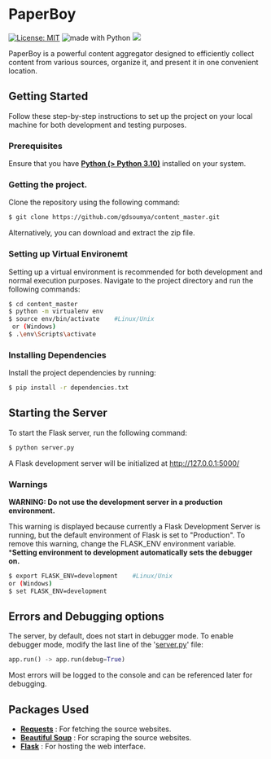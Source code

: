 # PaperBoy

[![License: MIT](https://img.shields.io/badge/License-MIT-yellow.svg)](https://opensource.org/licenses/MIT)   <img src="https://img.shields.io/badge/made%20with-python-blue.svg" alt="made with Python"> <a href='https://github.com/harrsn' target='_blank'><img src='https://img.shields.io/github/followers/harrsn.svg?label=Follow&style=social'>
</a>

PaperBoy is a powerful content aggregator designed to efficiently collect content from various sources, organize it, and present it in one convenient location.

## Getting Started
Follow these step-by-step instructions to set up the project on your local machine for both development and testing purposes.

### Prerequisites

Ensure that you have [ **Python (> Python 3.10)**](https://www.python.org/) installed on your system.

### Getting the project.
Clone the repository using the following command:
```sh
$ git clone https://github.com/gdsoumya/content_master.git
```
Alternatively, you can download and extract the zip file.
### Setting up Virtual Environemt
Setting up a virtual environment is recommended for both development and normal execution purposes. Navigate to the project directory and run the following commands:
```sh
$ cd content_master
$ python -m virtualenv env
$ source env/bin/activate    #Linux/Unix
 or (Windows)
$ .\env\Scripts\activate
```
### Installing Dependencies
Install the project dependencies by running:
```sh
$ pip install -r dependencies.txt 
```
## Starting the Server
To start the Flask server, run the following command:
```sh
$ python server.py
```
A Flask development server will be initialized at http://127.0.0.1:5000/

### Warnings 

**WARNING: Do not use the development server in a production environment.**

This warning is displayed because currently a Flask Development Server is running, but the default environment of Flask is set to "Production". To remove this warning, change the FLASK_ENV environment variable.
<br>***Setting environment to development automatically sets the debugger on.**
```sh
$ export FLASK_ENV=development    #Linux/Unix
or (Windows)
$ set FLASK_ENV=development
```

## Errors and Debugging options
The server, by default, does not start in debugger mode. To enable debugger mode, modify the last line of the '[server.py](https://github.com/harrsn/paperboy/blob/master/server.py)' file:
```python
app.run() -> app.run(debug=True)
```
Most errors will be logged to the console and can be referenced later for debugging.
## Packages Used
- **[Requests](https://2.python-requests.org/en/master/)** : For fetching the source websites.
- **[Beautiful Soup](https://www.crummy.com/software/BeautifulSoup/bs4/doc/)** : For scraping the source websites.
- **[Flask](http://flask.pocoo.org/)** : For hosting the web interface.
